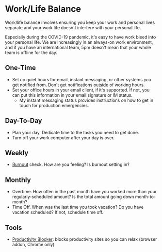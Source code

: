 # Work/Life Balance

Work/life balance involves ensuring you keep your work and personal lives
separate and your work life doesn't interfere with your personal life.

Especially during the COVID-19 pandemic, it's easy to have work bleed into your
personal life. We are increasingly in an always-on work environment, and if you
have an international team, 5pm doesn't mean that your whole team is offline for
the day.

## One-Time

- Set up quiet hours for email, instant messaging, or other systems you get
  notified from. Don't get notifications outside of working hours.
- Set your office hours in your email client, if it's supported. If not, you can
  put this information in your email signature or IM status.
  - My instant messaging status provides instructions on how to get in touch for
    production emergencies.

## Day-To-Day

- Plan your day. Dedicate time to the tasks you need to get done.
- Turn off your work computer after your day is over.

## Weekly

- [Burnout](health/mental-health/burnout.md) check. How are you feeling? Is
  burnout setting in?

## Monthly

- Overtime. How often in the past month have you worked more than your
  regularly-scheduled amount? Is the total amount going down month-to-month?
- Time Off. When was the last time you took vacation? Do you have vacation
  scheduled? If not, schedule time off.

## Tools

- [Productivity Blocker](https://www.productivityblocker.com/): blocks
  productivity sites so you can relax (browser addon, Chrome only)
